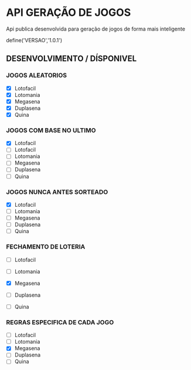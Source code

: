 # API GERAÇÃO DE JOGOS
Api publica desenvolvida para geração de jogos de forma mais inteligente

define('VERSAO','1.0.1')

## DESENVOLVIMENTO / DÍSPONIVEL

### JOGOS ALEATORIOS

- [x] Lotofacil
- [x] Lotomania
- [x] Megasena
- [x] Duplasena
- [x] Quina

### JOGOS COM BASE NO ULTIMO

- [x] Lotofacil
- [ ] Lotofacil
- [ ] Lotomania
- [ ] Megasena
- [ ] Duplasena
- [ ] Quina

### JOGOS NUNCA ANTES SORTEADO

- [x] Lotofacil
- [ ] Lotomania
- [ ] Megasena
- [ ] Duplasena
- [ ] Quina

### FECHAMENTO DE LOTERIA
- [ ] Lotofacil
- [ ] Lotomania
- [x] Megasena
- [ ] Duplasena
- [ ] Quina


### REGRAS ESPECIFICA DE CADA JOGO
- [ ] Lotofacil
- [ ] Lotomania
- [x] Megasena
- [ ] Duplasena
- [ ] Quina

<!-- + MEGA-SENA
  + DUQUE
    - REGRAS
      * 1 Numero baixo (1 e 10)
      * 1 Numero alto (51 e 60)
      * 2 Numero de trinta (30 e 39)
      * 2 Numero de aleatorios -->


